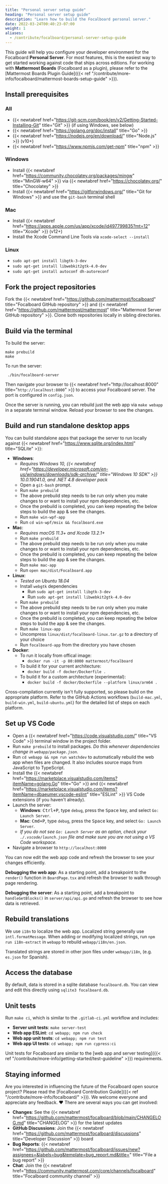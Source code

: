 ```yaml
---
title: "Personal server setup guide"
heading: "Personal server setup guide"
description: "Learn how to build the Focalboard personal server."
date: 2022-03-24T00:40:23-07:00
weight: 1
aliases:
  - /contribute/focalboard/personal-server-setup-guide
---
```


This guide will help you configure your developer environment for the Focalboard **Personal Server**. For most features, this is the easiest way to get started working against code that ships across editions. For working with **Mattermost Boards** (Focalboard as a plugin), please refer to the [Mattermost Boards Plugin Guide]({{< ref "/contribute/more-info/focalboard/mattermost-boards-setup-guide" >}}).

## Install prerequisites
### All
* {{< newtabref href="https://git-scm.com/book/en/v2/Getting-Started-Installing-Git" title="Git" >}} (if using Windows, see below)
* {{< newtabref href="https://golang.org/doc/install" title="Go" >}}
* {{< newtabref href="https://nodejs.org/en/download/" title="Node.js" >}} (v10+)
* {{< newtabref href="https://www.npmjs.com/get-npm" title="npm" >}}

### Windows
* Install {{< newtabref href="https://community.chocolatey.org/packages/mingw" title="MinGW-w64" >}} via {{< newtabref href="https://chocolatey.org/" title="Chocolatey" >}}
* Install {{< newtabref href="https://gitforwindows.org/" title="Git for Windows" >}} and use the `git-bash` terminal shell

### Mac
* Install {{< newtabref href="https://apps.apple.com/us/app/xcode/id497799835?mt=12" title="Xcode" >}} (v12+)
* Install the Xcode Command Line Tools via `xcode-select --install`

### Linux
* `sudo apt-get install libgtk-3-dev`
* `sudo apt-get install libwebkit2gtk-4.0-dev`
* `sudo apt-get install autoconf dh-autoreconf`

## Fork the project repositories

Fork the {{< newtabref href="https://github.com/mattermost/focalboard" title="Focalboard GitHub repository" >}} and {{< newtabref href="https://github.com/mattermost/mattermost" title="Mattermost Server GitHub repository" >}}. Clone both repositories locally in sibling directories.

## Build via the terminal

To build the server:

```
make prebuild
make
```

To run the server:

```
 ./bin/focalboard-server
```

Then navigate your browser to {{< newtabref href="http://localhost:8000" title="`http://localhost:8000`" >}} to access your Focalboard server. The port is configured in `config.json`.

Once the server is running, you can rebuild just the web app via `make webapp` in a separate terminal window. Reload your browser to see the changes.

## Build and run standalone desktop apps

You can build standalone apps that package the server to run locally against {{< newtabref href="https://www.sqlite.org/index.html" title="SQLite" >}}:

* **Windows**:
    * *Requires Windows 10, {{< newtabref href="https://developer.microsoft.com/en-us/windows/downloads/sdk-archive/" title="Windows 10 SDK" >}} 10.0.19041.0, and .NET 4.8 developer pack*
    * Open a `git-bash` prompt.
    * Run `make prebuild`
    * The above prebuild step needs to be run only when you make changes to or want to install your npm dependencies, etc.
    * Once the prebuild is completed, you can keep repeating the below steps to build the app & see the changes.
    * Run `make win-wpf-app`
    * Run `cd win-wpf/msix && focalboard.exe`
* **Mac**:
    * *Requires macOS 11.3+ and Xcode 13.2.1+*
    * Run `make prebuild`
    * The above prebuild step needs to be run only when you make changes to or want to install your npm dependencies, etc.
    * Once the prebuild is completed, you can keep repeating the below steps to build the app & see the changes.
    * Run `make mac-app`
    * Run `open mac/dist/Focalboard.app`
* **Linux**:
    * *Tested on Ubuntu 18.04*
    * Install `webgtk` dependencies
        * Run `sudo apt-get install libgtk-3-dev`
        * Run `sudo apt-get install libwebkit2gtk-4.0-dev`
    * Run `make prebuild`
    * The above prebuild step needs to be run only when you make changes to or want to install your npm dependencies, etc.
    * Once the prebuild is completed, you can keep repeating the below steps to build the app & see the changes.
    * Run `make linux-app`
    * Uncompress `linux/dist/focalboard-linux.tar.gz` to a directory of your choice
    * Run `focalboard-app` from the directory you have chosen
* **Docker**:
    * To run it locally from offical image:
        * `docker run -it -p 80:8000 mattermost/focalboard`
    * To build it for your current architecture:
        * `docker build -f docker/Dockerfile .`
    * To build it for a custom architecture (experimental):
        * `docker build -f docker/Dockerfile --platform linux/arm64 .`

Cross-compilation currently isn't fully supported, so please build on the appropriate platform. Refer to the GitHub Actions workflows (`build-mac.yml`, `build-win.yml`, `build-ubuntu.yml`) for the detailed list of steps on each platform.

## Set up VS Code

* Open a {{< newtabref href="https://code.visualstudio.com/" title="VS Code" >}} terminal window in the project folder.
* Run `make prebuild` to install packages. *Do this whenever dependencies change in `webapp/package.json`.*
* Run `cd webapp && npm run watchdev` to automatically rebuild the web app when files are changed. It also includes source maps from JavaScript to TypeScript.
* Install the {{< newtabref href="https://marketplace.visualstudio.com/items?itemName=golang.Go" title="Go" >}} and {{< newtabref href="https://marketplace.visualstudio.com/items?itemName=dbaeumer.vscode-eslint" title="ESLint" >}} VS Code extensions (if you haven't already).
* Launch the server:
    * **Windows**: <kbd><kbd>Ctrl</kbd>+<kbd>P</kbd></kbd>, type `debug`, press the <kbd>Space</kbd> key, and select `Go: Launch Server`.
    * **Mac**: <kbd><kbd>Cmd</kbd>+<kbd>P</kbd></kbd>, type `debug`, press the <kbd>Space</kbd> key, and select `Go: Launch Server`.
    * *If you do not see `Go: Launch Server` as an option, check your `./.vscode/launch.json` file and make sure you are not using a VS Code workspace.*
* Navigate a browser to `http://localhost:8000`

You can now edit the web app code and refresh the browser to see your changes efficiently.

**Debugging the web app**: As a starting point, add a breakpoint to the `render()` function in `BoardPage.tsx` and refresh the browser to walk through page rendering.

**Debugging the server**: As a starting point, add a breakpoint to `handleGetBlocks()` in `server/api/api.go` and refresh the browser to see how data is retrieved.

## Rebuild translations

We use `i18n` to localize the web app. Localized string generally use `intl.formatMessage`. When adding or modifying localized strings, run `npm run i18n-extract` in `webapp` to rebuild `webapp/i18n/en.json`.

Translated strings are stored in other json files under `webapp/i18n`, (e.g. `es.json` for Spanish).

## Access the database

By default, data is stored in a sqlite database `focalboard.db`. You can view and edit this directly using `sqlite3 focalboard.db`.

## Unit tests

Run `make ci`, which is similar to the `.gitlab-ci.yml` workflow and includes:

* **Server unit tests**: `make server-test`
* **Web app ESLint**: `cd webapp; npm run check`
* **Web app unit tests**: `cd webapp; npm run test`
* **Web app UI tests**: `cd webapp; npm run cypress:ci`

Unit tests for Focalboard are similar to the [web app and server testing]({{< ref "/contribute/more-info/getting-started/test-guideline" >}}) requirements.

## Staying informed

Are you interested in influencing the future of the Focalboard open source project? Please read the [Focalboard Contribution Guide]({{< ref "/contribute/more-info/focalboard/" >}}). We welcome everyone and appreciate any feedback. ❤️ There are several ways you can get involved:

* **Changes**: See the {{< newtabref href="https://github.com/mattermost/focalboard/blob/main/CHANGELOG.md" title="CHANGELOG" >}} for the latest updates
* **GitHub Discussions**: Join the {{< newtabref href="https://github.com/mattermost/focalboard/discussions" title="Developer Discussion" >}} board
* **Bug Reports**: {{< newtabref href="https://github.com/mattermost/focalboard/issues/new?assignees=&labels=bug&template=bug_report.md&title=" title="File a bug report" >}}
* **Chat**: Join the {{< newtabref href="https://community.mattermost.com/core/channels/focalboard" title="Focalboard community channel" >}}
